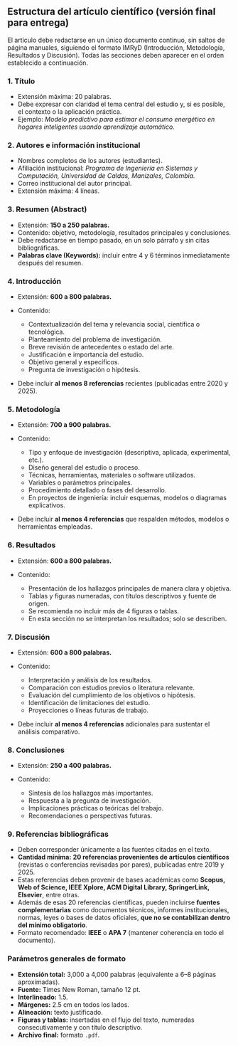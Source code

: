 ## **Estructura del artículo científico (versión final para entrega)**

El artículo debe redactarse en un único documento continuo, sin saltos de página manuales, siguiendo el formato IMRyD (Introducción, Metodología, Resultados y Discusión). Todas las secciones deben aparecer en el orden establecido a continuación.

### **1. Título**

* Extensión máxima: 20 palabras.
* Debe expresar con claridad el tema central del estudio y, si es posible, el contexto o la aplicación práctica.
* Ejemplo: *Modelo predictivo para estimar el consumo energético en hogares inteligentes usando aprendizaje automático.*

### **2. Autores e información institucional**

* Nombres completos de los autores (estudiantes).
* Afiliación institucional:
  *Programa de Ingeniería en Sistemas y Computación, Universidad de Caldas, Manizales, Colombia.*
* Correo institucional del autor principal.
* Extensión máxima: 4 líneas.

### **3. Resumen (Abstract)**

* Extensión: **150 a 250 palabras.**
* Contenido: objetivo, metodología, resultados principales y conclusiones.
* Debe redactarse en tiempo pasado, en un solo párrafo y sin citas bibliográficas.
* **Palabras clave (Keywords):** incluir entre 4 y 6 términos inmediatamente después del resumen.

### **4. Introducción**

* Extensión: **600 a 800 palabras.**
* Contenido:

  * Contextualización del tema y relevancia social, científica o tecnológica.
  * Planteamiento del problema de investigación.
  * Breve revisión de antecedentes o estado del arte.
  * Justificación e importancia del estudio.
  * Objetivo general y específicos.
  * Pregunta de investigación o hipótesis.
* Debe incluir **al menos 8 referencias** recientes (publicadas entre 2020 y 2025).

### **5. Metodología**

* Extensión: **700 a 900 palabras.**
* Contenido:

  * Tipo y enfoque de investigación (descriptiva, aplicada, experimental, etc.).
  * Diseño general del estudio o proceso.
  * Técnicas, herramientas, materiales o software utilizados.
  * Variables o parámetros principales.
  * Procedimiento detallado o fases del desarrollo.
  * En proyectos de ingeniería: incluir esquemas, modelos o diagramas explicativos.
* Debe incluir **al menos 4 referencias** que respalden métodos, modelos o herramientas empleadas.

### **6. Resultados**

* Extensión: **600 a 800 palabras.**
* Contenido:

  * Presentación de los hallazgos principales de manera clara y objetiva.
  * Tablas y figuras numeradas, con títulos descriptivos y fuente de origen.
  * Se recomienda no incluir más de 4 figuras o tablas.
  * En esta sección no se interpretan los resultados; solo se describen.

### **7. Discusión**

* Extensión: **600 a 800 palabras.**
* Contenido:

  * Interpretación y análisis de los resultados.
  * Comparación con estudios previos o literatura relevante.
  * Evaluación del cumplimiento de los objetivos o hipótesis.
  * Identificación de limitaciones del estudio.
  * Proyecciones o líneas futuras de trabajo.
* Debe incluir **al menos 4 referencias** adicionales para sustentar el análisis comparativo.

### **8. Conclusiones**

* Extensión: **250 a 400 palabras.**
* Contenido:

  * Síntesis de los hallazgos más importantes.
  * Respuesta a la pregunta de investigación.
  * Implicaciones prácticas o teóricas del trabajo.
  * Recomendaciones o perspectivas futuras.

### **9. Referencias bibliográficas**

* Deben corresponder únicamente a las fuentes citadas en el texto.
* **Cantidad mínima:** **20 referencias provenientes de artículos científicos** (revistas o conferencias revisadas por pares), publicadas entre 2019 y 2025.
* Estas referencias deben provenir de bases académicas como **Scopus, Web of Science, IEEE Xplore, ACM Digital Library, SpringerLink, Elsevier**, entre otras.
* Además de esas 20 referencias científicas, pueden incluirse **fuentes complementarias** como documentos técnicos, informes institucionales, normas, leyes o bases de datos oficiales, **que no se contabilizan dentro del mínimo obligatorio**.
* Formato recomendado: **IEEE** o **APA 7** (mantener coherencia en todo el documento).

### **Parámetros generales de formato**

* **Extensión total:** 3,000 a 4,000 palabras (equivalente a 6–8 páginas aproximadas).
* **Fuente:** Times New Roman, tamaño 12 pt.
* **Interlineado:** 1.5.
* **Márgenes:** 2.5 cm en todos los lados.
* **Alineación:** texto justificado.
* **Figuras y tablas:** insertadas en el flujo del texto, numeradas consecutivamente y con título descriptivo.
* **Archivo final:** formato `.pdf`.

